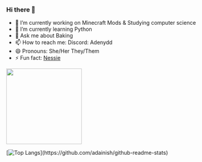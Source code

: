 ### Hi there 👋
- 🔭 I’m currently working on Minecraft Mods & Studying computer science
- 🌱 I’m currently learning Python
- 💬 Ask me about Baking
- 📫 How to reach me: Discord: Adenydd
- 😄 Pronouns: She/Her They/Them
- ⚡ Fun fact: [Nessie](https://apexlegends.fandom.com/wiki/Nessie)


<a href="https://github-readme-stats-loq27m84k-adainishs-projects.vercel.app">
  <img height=200 align="center" src="https://github-readme-stats-beryl-one-25.vercel.app/api?username=adainish" />
</a>

[![Top Langs]([https://github-readme-stats.vercel.app](https://github-readme-stats-loq27m84k-adainishs-projects.vercel.app)/api/top-langs/?username=adainish)](https://github.com/adainish/github-readme-stats)
